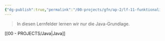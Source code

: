 ```yaml
---
{"dg-publish":true,"permalink":"/00-projects/gfn/ap-2/lf-11-funktionalitaet-in-anwendungen-realisieren/","tags":["GFN/LF11"],"noteIcon":"","updated":"2024-09-18T15:02:17.000+02:00"}
---
```


>In diesen Lernfelder lernen wir nur die Java-Grundlage.

[[00 - PROJECTS/Java\|Java]]